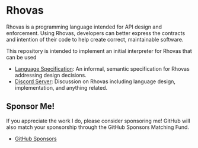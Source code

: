 # Rhovas

Rhovas is a programming language intended for API design and enforcement. Using
Rhovas, developers can better express the contracts and intention of their code
to help create correct, maintainable software.

This repository is intended to implement an initial interpreter for Rhovas that
can be used 

 - [Language Specification](https://github.com/Rhovas/Langauge): An informal,
   semantic specification for Rhovas addressing design decisions.
 - [Discord Server](https://discord.gg/gm96xd8): Discussion on Rhovas including
   language design, implementation, and anything related.

## Sponsor Me!

If you appreciate the work I do, please consider sponsoring me! GitHub will also
match your sponsorship through the GitHub Sponsors Matching Fund.

 - [GitHub Sponsors](https://github.com/sponsors/WillBAnders)
